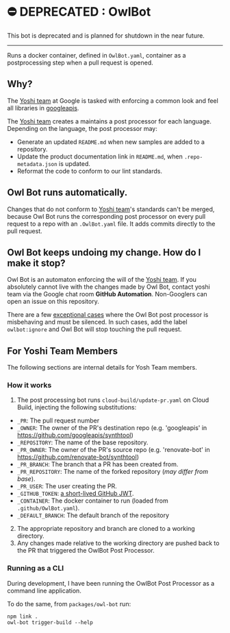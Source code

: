 # ⛔️ DEPRECATED : OwlBot

This bot is deprecated and is planned for shutdown in the near future.

---

Runs a docker container, defined in `OwlBot.yaml`, container as a postprocessing
step when a pull request is opened.

## Why?

The [Yoshi team](https://github.com/orgs/googleapis/teams/yoshi) at Google
is tasked with enforcing a common look and feel
all libraries in
[googleapis](https://github.com/googleapis).

The [Yoshi team](https://github.com/orgs/googleapis/teams/yoshi) creates a maintains a post processor for each language.  Depending on the language, the post processor may:

* Generate an updated `README.md` when new samples are added to a repository.
* Update the product documentation link in `README.md`, when
  `.repo-metadata.json` is updated.
* Reformat the code to conform to our lint standards.

## Owl Bot runs automatically.

Changes that do not conform to 
[Yoshi team](https://github.com/orgs/googleapis/teams/yoshi)'s standards can't be
merged, because Owl Bot runs the corresponding post processor on every
pull request to a repo with an `.OwlBot.yaml` file.  It
adds commits directly to the pull request.

## Owl Bot keeps undoing my change.  How do I make it stop?

Owl Bot is an automaton enforcing the will of the
[Yoshi team](https://github.com/orgs/googleapis/teams/yoshi).
If you absolutely cannot live with the changes made by Owl Bot,
contact yoshi team via the Google chat room **GitHub Automation**.
Non-Googlers can open an issue on this repository.

There are a few [exceptional cases](https://github.com/googleapis/synthtool/issues/1121) where the Owl Bot post processor is misbehaving
and must be silenced.  In such cases, add the label `owlbot:ignore` and
Owl Bot will stop touching the pull request.

## For Yoshi Team Members

The following sections are internal details for Yosh Team members.
### How it works

1. The post processing bot runs `cloud-build/update-pr.yaml` on Cloud Build,
injecting the following substitutions:

* `_PR`: The pull request number
* `_OWNER`: The owner of the PR's destination repo (e.g. 'googleapis' in https://github.com/googleapis/synthtool)
* `_REPOSITORY`: The name of the base repository.
* `_PR_OWNER`: The owner of the PR's source repo (e.g. 'renovate-bot' in https://github.com/renovate-bot/synthtool)
* `_PR_BRANCH`: The branch that a PR has been created from.
* `_PR_REPOSITORY`: The name of the forked repository (_may differ from base_).
* `_PR_USER`: The user creating the PR.
* `_GITHUB_TOKEN`: [a short-lived GitHub JWT](https://docs.github.com/en/free-pro-team@latest/developers/apps/authenticating-with-github-apps).
* `_CONTAINER`: The docker container to run (loaded from `.github/OwlBot.yaml`).
* `_DEFAULT_BRANCH`: The default branch of the repository

2. The appropriate repository and branch are cloned to a working directory.
3. Any changes made relative to the working directory are pushed back to
  the PR that triggered the OwlBot Post Processor.

### Running as a CLI

During development, I have been running the OwlBot Post Processor as a command
line application.

To do the same, from `packages/owl-bot` run:

```
npm link .
owl-bot trigger-build --help
```
